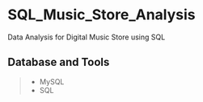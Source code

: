 # SQL_Music_Store_Analysis
Data Analysis for Digital Music Store using SQL 

## Database and Tools
> * MySQL
> * SQL
 
